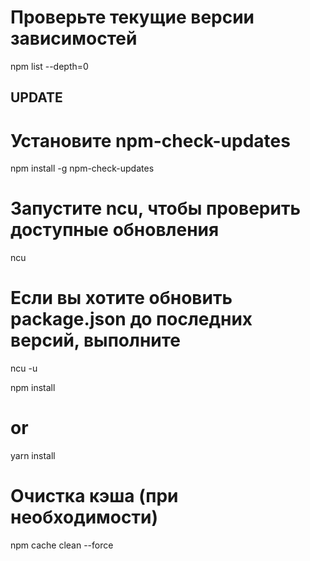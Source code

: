 # Проверьте текущие версии зависимостей
npm list --depth=0

## UPDATE
# Установите npm-check-updates
npm install -g npm-check-updates

# Запустите ncu, чтобы проверить доступные обновления
ncu

# Если вы хотите обновить package.json до последних версий, выполните
ncu -u

npm install
# or
yarn install

# Очистка кэша (при необходимости)
npm cache clean --force